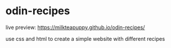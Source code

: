 # odin-recipes

live preview: https://milkteapuppy.github.io/odin-recipes/

use css and html to create a simple website
with different recipes
